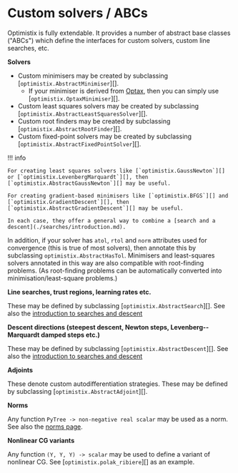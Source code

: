 # Custom solvers / ABCs

Optimistix is fully extendable. It provides a number of abstract base classes ("ABCs") which define the interfaces for custom solvers, custom line searches, etc.

**Solvers**

- Custom minimisers may be created by subclassing [`optimistix.AbstractMinimiser`][].
    - If your minimiser is derived from [Optax](https://github.com/deepmind/optax), then you can simply use [`optimistix.OptaxMinimiser`][].
- Custom least squares solvers may be created by subclassing [`optimistix.AbstractLeastSquaresSolver`][].
- Custom root finders may be created by subclassing [`optimistix.AbstractRootFinder`][].
- Custom fixed-point solvers may be created by subclassing [`optimistix.AbstractFixedPointSolver`][].

!!! info

    For creating least squares solvers like [`optimistix.GaussNewton`][] or [`optimistix.LevenbergMarquardt`][], then [`optimistix.AbstractGaussNewton`][] may be useful.
    
    For creating gradient-based minimisers like [`optimistix.BFGS`][] and [`optimistix.GradientDescent`][], then [`optimistix.AbstractGradientDescent`][] may be useful.

    In each case, they offer a general way to combine a [search and a descent](./searches/introduction.md).

In addition, if your solver has `atol`, `rtol` and `norm` attributes used for convergence (this is true of most solvers), then annotate this by subclassing `optimistix.AbstractHasTol`. Minimisers and least-squares solvers annotated in this way are also compatible with root-finding problems. (As root-finding problems can be automatically converted into minimisation/least-square problems.)

**Line searches, trust regions, learning rates etc.**

These may be defined by subclassing [`optimistix.AbstractSearch`][]. See also the [introduction to searches and descent](./searches/introduction.md)

**Descent directions (steepest descent, Newton steps, Levenberg--Marquardt damped steps etc.)**

These may be defined by subclassing [`optimistix.AbstractDescent`][]. See also the [introduction to searches and descent](./searches/introduction.md)

**Adjoints**

These denote custom autodifferentiation strategies. These may be defined by subclassing [`optimistix.AbstractAdjoint`][].

**Norms**

Any function `PyTree -> non-negative real scalar` may be used as a norm. See also the [norms page](./norms.md).

**Nonlinear CG variants**

Any function `(Y, Y, Y) -> scalar` may be used to define a variant of nonlinear CG. See [`optimistix.polak_ribiere`][] as an example.
